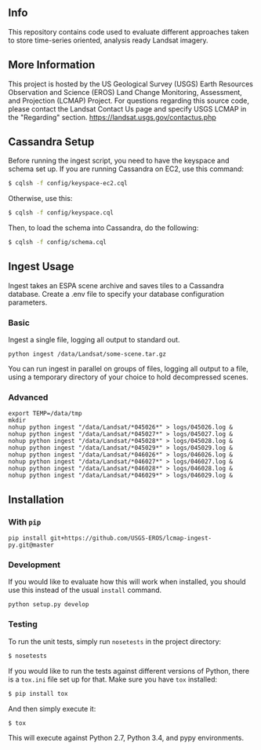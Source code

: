 ## Info

This repository contains code used to evaluate different approaches taken
to store time-series oriented, analysis ready Landsat imagery.

## More Information

This project is hosted by the US Geological Survey (USGS) Earth Resources
Observation and Science (EROS) Land Change Monitoring, Assessment, and
Projection (LCMAP) Project. For questions regarding this source code, please
contact the Landsat Contact Us page and specify USGS LCMAP in the "Regarding"
section. https://landsat.usgs.gov/contactus.php

## Cassandra Setup

Before running the ingest script, you need to have the keyspace and schema set
up. If you are running Cassandra on EC2, use this command:

```bash
$ cqlsh -f config/keyspace-ec2.cql
```

Otherwise, use this:

```bash
$ cqlsh -f config/keyspace.cql
```

Then, to load the schema into Cassandra, do the following:

```bash
$ cqlsh -f config/schema.cql
```

## Ingest Usage

Ingest takes an ESPA scene archive and saves tiles to a Cassandra database.
Create a .env file to specify your database configuration parameters.

### Basic

Ingest a single file, logging all output to standard out.

```
python ingest /data/Landsat/some-scene.tar.gz
```

You can run ingest in parallel on groups of files, logging all output to a file,
using a temporary directory of your choice to hold decompressed scenes.

### Advanced

```
export TEMP=/data/tmp
mkdir
nohup python ingest "/data/Landsat/*045026*" > logs/045026.log &
nohup python ingest "/data/Landsat/*045027*" > logs/045027.log &
nohup python ingest "/data/Landsat/*045028*" > logs/045028.log &
nohup python ingest "/data/Landsat/*045029*" > logs/045029.log &
nohup python ingest "/data/Landsat/*046026*" > logs/046026.log &
nohup python ingest "/data/Landsat/*046027*" > logs/046027.log &
nohup python ingest "/data/Landsat/*046028*" > logs/046028.log &
nohup python ingest "/data/Landsat/*046029*" > logs/046029.log &
```

## Installation

### With ``pip``

```
pip install git+https://github.com/USGS-EROS/lcmap-ingest-py.git@master
```

### Development

If you would like to evaluate how this will work when installed, you should
use this instead of the usual `install` command.

```
python setup.py develop
```

### Testing

To run the unit tests, simply run ``nosetests`` in the project directory:

```bash
$ nosetests
```

If you would like to run the tests against different versions of Python, there
is a ``tox.ini`` file set up for that. Make sure you have ``tox`` installed:

```bash
$ pip install tox
```

And then simply execute it:

```bash
$ tox
```

This will execute against Python 2.7, Python 3.4, and pypy environments.
